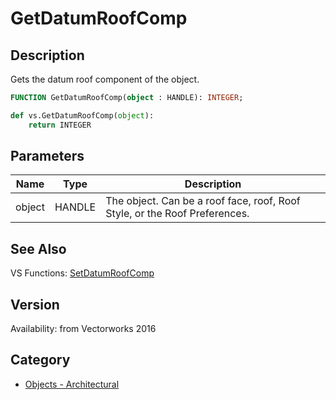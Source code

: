 # GetDatumRoofComp

## Description
Gets the datum roof component of the object.

```pascal
FUNCTION GetDatumRoofComp(object : HANDLE): INTEGER;
```

```python
def vs.GetDatumRoofComp(object):
    return INTEGER
```

## Parameters
|Name|Type|Description|
|---|---|---|
|object|HANDLE|The object. Can be a roof face, roof, Roof Style, or the Roof Preferences.|

## See Also
VS Functions:
[SetDatumRoofComp](SetDatumRoofComp.md)

## Version
Availability: from Vectorworks 2016

## Category
* [Objects - Architectural](../Categories/Objects%20-%20Architectural.md)
